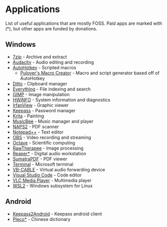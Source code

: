 # Applications

List of useful applications that are mostly FOSS. Paid apps are marked with (*),
but other apps are funded by donations.

## Windows

* [7zip](https://www.7-zip.org/) - Archive and extract
* [Audacity](https://www.audacityteam.org/) - Audio editing and recording
* [AutoHotkey](https://www.autohotkey.com/) - Scripted macros
  * [Pulover's Macro Creator](https://www.macrocreator.com/) - Macro and script generator based off of AutoHotkey
* [Ditto](https://github.com/sabrogden/Ditto) - Clipboard manager
* [Everything](https://www.voidtools.com/) - File indexing and search
* [GIMP](https://www.gimp.org/) - Image manipulation
* [HWiNFO](https://www.hwinfo.com/) - System information and diagnostics
* [IrfanView](https://www.irfanview.com/) - Graphic viewer
* [Keepass](https://keepass.info/) - Password manager
* [Krita](https://krita.org/en/) - Painting
* [MusicBee](https://www.getmusicbee.com/) - Music manager and player
* [NAPS2](https://www.naps2.com/) - PDF scanner
* [Notepad++](https://notepad-plus-plus.org/) - Text editor
* [OBS](https://obsproject.com/) - Video recording and streaming
* [Octave](https://octave.org/) - Scientific computing
* [RawTherapee](https://www.rawtherapee.com/) - Image processing
* [Reaper*](https://www.reaper.fm/index.php) - Digital audio workstation
* [SumatraPDF](https://www.sumatrapdfreader.org/free-pdf-reader) - PDF viewer
* [Terminal](https://github.com/microsoft/terminal) - Microsoft terminal
* [VB-CABLE](https://vb-audio.com/Cable/) - Virtual audio forwarding device
* [Visual Studio Code](https://code.visualstudio.com/) - Code editor
* [VLC Media Player](https://www.videolan.org/) - Multimedia player
* [WSL2](https://learn.microsoft.com/en-us/windows/wsl/install) - Windows subsystem for Linux

## Android

* [Keepass2Android](https://github.com/PhilippC/keepass2android) - Keepass android client
* [Pleco*](https://www.pleco.com/) - Chinese dictionary
